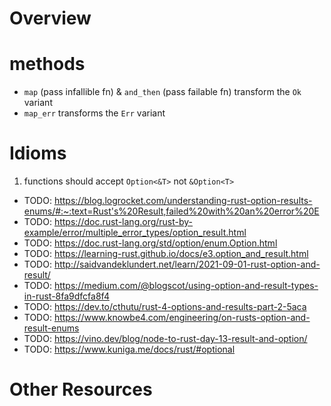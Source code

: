 # Overview

# methods
- `map` (pass infallible fn) & `and_then` (pass failable fn) transform the `Ok` variant
- `map_err` transforms the `Err` variant


# Idioms
1. functions should accept `Option<&T>` not `&Option<T>`


- TODO: https://blog.logrocket.com/understanding-rust-option-results-enums/#:~:text=Rust's%20Result,failed%20with%20an%20error%20E
- TODO: https://doc.rust-lang.org/rust-by-example/error/multiple_error_types/option_result.html
- TODO: https://doc.rust-lang.org/std/option/enum.Option.html
- TODO: https://learning-rust.github.io/docs/e3.option_and_result.html
- TODO: http://saidvandeklundert.net/learn/2021-09-01-rust-option-and-result/
- TODO: https://medium.com/@blogscot/using-option-and-result-types-in-rust-8fa9dfcfa8f4
- TODO: https://dev.to/cthutu/rust-4-options-and-results-part-2-5aca
- TODO: https://www.knowbe4.com/engineering/on-rusts-option-and-result-enums
- TODO: https://vino.dev/blog/node-to-rust-day-13-result-and-option/
- TODO: https://www.kuniga.me/docs/rust/#optional

# Other Resources
